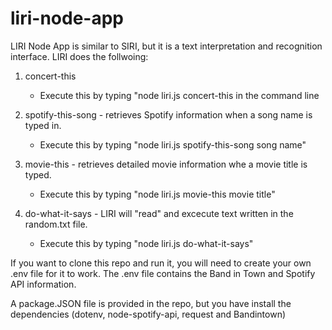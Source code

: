 # liri-node-app
LIRI Node App is similar to SIRI, but it is a text interpretation and recognition interface.
LIRI does the follwoing:
1. concert-this
   - Execute this by typing "node liri.js concert-this in the command line

2. spotify-this-song - retrieves Spotify information when a song name is typed in.
   - Execute this by typing "node liri.js spotify-this-song song name"

3. movie-this - retrieves detailed movie information whe a movie title is typed.
   - Execute this by typing "node liri.js movie-this movie title"

4. do-what-it-says - LIRI will "read" and excecute text written in the random.txt file.
    - Execute this by typing "node liri.js do-what-it-says"

If you want to clone this repo and run it, you will need to create your own .env file for it to work. The .env file contains the Band in Town and Spotify API information.

A package.JSON file is provided in the repo, but you have install the dependencies (dotenv, node-spotify-api, request and Bandintown)
